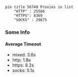
```mermaid
pie title 56749 Proxies in list
    "HTTP" : 25566
    "HTTPS": 8369
    "SOCKS" : 29875
```

### Some Info
#### Average Timeout

- mixed: 3.6s
- http: 1.8s
- https: 8.2s
- socks: 5.1s